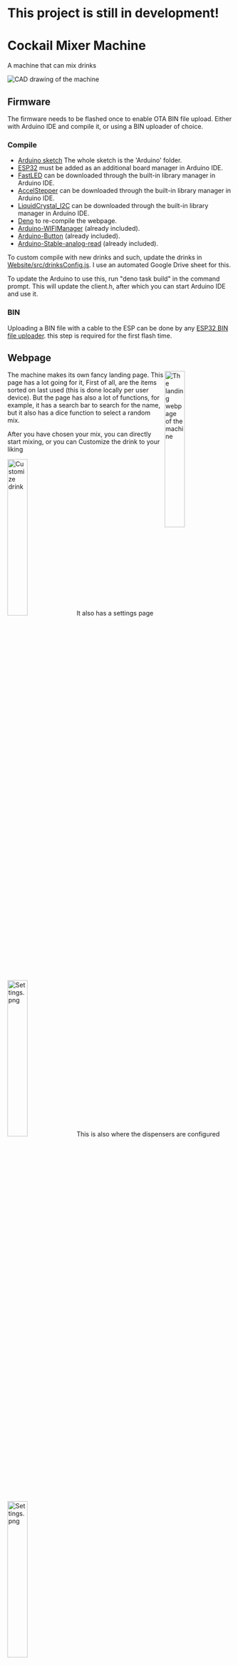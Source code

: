 # **This project is still in development!**

# Cockail Mixer Machine
A machine that can mix drinks

<img src="Images/CAD overview.png" alt="CAD drawing of the machine">

## Firmware
The firmware needs to be flashed once to enable OTA BIN file upload. Either with Arduino IDE and compile it, or using a BIN uploader of choice.

### Compile
- [Arduino sketch](Arduino) The whole sketch is the 'Arduino' folder.
- [ESP32](https://dl.espressif.com/dl/package_esp32_index.json) must be added as an additional board manager in Arduino IDE.
- [FastLED](https://github.com/FastLED/FastLED) can be downloaded through the built-in library manager in Arduino IDE.
- [AccelStepper](https://github.com/waspinator/AccelStepper) can be downloaded through the built-in library manager in Arduino IDE.
- [LiquidCrystal_I2C](https://github.com/johnrickman/LiquidCrystal_I2C) can be downloaded through the built-in library manager in Arduino IDE.
- [Deno](https://deno.land/) to re-compile the webpage.
- [Arduino-WIFIManager](https://github.com/jellewie/Arduino-WiFiManager) (already included).
- [Arduino-Button](https://github.com/jellewie/Arduino-Button) (already included).
- [Arduino-Stable-analog-read](https://github.com/jellewie/Arduino-Stable-analog-read) (already included).

To custom compile with new drinks and such, update the drinks in [Website/src/drinksConfig.js](Website/src/drinksConfig.js). I use an automated Google Drive sheet for this.

To update the Arduino to use this, run "deno task build" in the command prompt. This will update the client.h, after which you can start Arduino IDE and use it.

### BIN
Uploading a BIN file with a cable to the ESP can be done by any [ESP32 BIN file uploader](https://www.espressif.com/en/support/download/other-tools). this step is required for the first flash time.

## Webpage
<img align="right" src="Images/Webpage main.png" alt="The landing webpage of the machine" width=30%>
The machine makes its own fancy landing page. This page has a lot going for it, First of all, are the items sorted on last used (this is done locally per user device). But the page has also a lot of functions, for example, it has a search bar to search for the name, but it also has a dice function to select a random mix.

After you have chosen your mix, you can directly start mixing, or you can Customize the drink to your liking

<img src="Images/Webpage Customize.png" alt="Customize drink" width=30%>
It also has a settings page

<img src="Images/Webpage settings.png" alt="Settings.png" width=30%>
This is also where the dispensers are configured

<img src="Images/Webpage dispensers.png" alt="Settings.png" width=30%>

## LED status
The LED on the ESP (LED_BUILDIN) reflects these errors:
- **ON** WIFI starts, goes OFF when WIFI setup is successfully completed.
- **blink 100ms** WIFI setup failed, APmode has started.
- **blink 500ms** It is connecting to the given WIFI.

The LED strip shows different statuses depending on the operational status.
The LED strip will show the following effects when said action is being performed:
- Show lighting effect when just booted (ColorBoot)
- Show lighting effect when Homing (ColorHoming)
- Show lighting effect when Homing Failed (ColorHomeFail)
- Shows rainbow effect when finished/idle
- Shows lighting effect on set dispenser when in use (ColorMoveBase + ColorMoveActive)
- LEDs will be at 25% brightness after being idle for DisableSteppersAfterIdleS

## WIFI page
The 2 most important pages are the [Setup](#setup) page, where the user can set up the mixer. And the [main landing page](#control) where the fancy UI is.
Setup is only really needed once during the setup of WiFi in Apmode, because in runtime the mixer settings can be adjusted in the main UI.

### Setup
The setup page will be accessible and shown in APmode, but can also be accessed by going to [mixer.local/ip](http://mixer.local/ip). 
The password is replaced with starts, and cannot be received without changing the firmware. 
Leave fields blank (or for the password leaving only stars) to not update those values upon sending this forum, set on space ' ' to clear them.
By default the SSID and password are limited to 16 characters by the firmware, and the total bytes that can be stored in memory is limited to 4096. Going over these values results in unexpected behavior. 

### Getting it’s IP
User devices that support mDNS, like Windows and Apple, can use [mixer.local/info](http://mixer.local/info) to obtain its IP.

Alternatively in a lot of stages (like after boot) the IP will be shown on the display.

### Control
The control page is the default landing page the user will land on. Here you select, customize, and mix the selected drink. 

- **customize** Will give a pop-up window to customize and mix your drink.
- **MIX** Will start mixing it right away.
- **Settings button** The gear on the right lower corner will open the settings page.

#### Settings button
- Some [Soft settings](#Soft-settings) are exposed here
- **OTA** will direct to the [OTA](#ota-over-the-air-update) update page, where the firmware can be updated over the WiFi.
- **Reset** will fully restart the ESP.
- **Info** will open the info page with some information like the version compile date.
- **Saved settings** just redirects you to [mixer.local/ip](http://mixer.local/ip) to show you the values saved in the EEPROM.

### Soft settings
There are multiple soft settings, these are settings that can be changed after the sketch has been uploaded, but are still saved so they can be restored after a reboot.
The most up-to-date values can be found in the top of the [WiFiManagerBefore.h](Arduino/WiFiManagerBefore.h) source file, and can only be set in [mixer.local/ip](http://mixer.local/ip).
These settings are auto saved 30000ms after the last change of SoftSettings, or directly after APmode and in the [mixer.local/ip](http://mixer.local/ip) page.
Note that the character " and TAB (EEPROM_Seperator) cannot be used, these will be replaced with ' and SPACE respectively. Leave black to skip updating these, use spaces ' ' to clear the values
- **MotorMAXSpeed** The max speed the motors can go
- **MotorMAXAccel** The max acceleration the motors can do
- **BedSize_X** **BedSize_Y** **BedSize_Z** The max size in steps the X motor can go
- **Manual_X** **Manual_Y** The X position to go to when done, and for the manual steps
- **ShotDispenserML** The amount of ML in a shot dispenser 
- **HomeMAXSpeed** The max speed of the second soft home
- **HomedistanceBounce** The amount to bounce back when the switch is triggered
- **DisableSteppersAfterDone** When set to true, will free and disable the steppers, although this saves heat and power, will require to home again.
- **MaxGlassSize** The max amount of mL that can fit in a glass
- **Reserved** Reserved spots for future things
- **D#** 20 Dispensers with their setup data, saved in the format 'Type,LocationX,LocationY,LocationZ,TimeMSML,TimeMSoff,IngredientID'

### OTA (Over The Air update)
This page can be accessed on [mixer.local/ota](http://mixer.local/ota) (or 'IP/ota') and enables you to update firmware over WiFi.
On this page is a 'choose file' button where the new version can be selected. Make sure the right, compatible, most updated file is selected ("Mixer.bin"). This can be downloaded from [releases](https://github.com/jellewie/Arduino-CocktailMachine/releases). 
After which the 'Upload' button needs to be pressed for the update process to begin, the unit will automatically update and reboot afterward.
Note that [SoftSettings](#soft-settings) are preserved.

### Full reset
If a full reset is desired it can be achieved by going to 'mixer.local/reset'. But note that accessing the page will directly wipe all [SoftSettings](#soft-settings) from existence and there will be no way to restore them back. If the wipe was successful it will be reported back and will execute a restart.

# Specifications 
## Input voltage
The power supply is 12V. 
the current draw and power consumption are as time of writing still unknown.

# Appendix
* Firmware
[This is included in this repository](Arduino)
* PCB & schematic
[This is included in this repository](Schematic-PCB)
Beta/ updated version on [EasyEDA](https://easyeda.com/selbiekoekie/cocktail-machine)
* BOM
[This is included in this repository](BOM.md)
